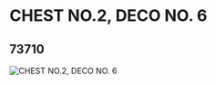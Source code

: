 # CHEST NO.2, DECO NO. 6
## 73710
![CHEST NO.2, DECO NO. 6](https://lc-www-live-s.legocdn.com/media/bricks/5/2/4655823.jpg)
